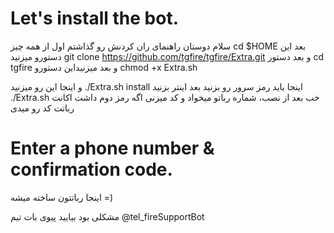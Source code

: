 # Let's install the bot.
سلام دوستان راهنمای ران کردنش رو گذاشتم 
اول از همه چیز 
cd $HOME
بعد این دستورو میزنید 
git clone https://github.com/tgfire/tgfire/Extra.git
و بعد دستور
cd tgfire
و بعد میزنیداین دستورو
chmod +x Extra.sh

و اینجا این رو میزنید
./Extra.sh install
اینجا باید رمز سرور رو بزنید بعد اینتر بزنید
./Extra.sh 
خب بعد از نصب، شماره رباتو میخواد و کد میزنی اگه رمز دوم داشت اکانت رباتت کد رو میدی
# Enter a phone number & confirmation code.
اینجا رباتتون ساخته میشه =)


مشکلی بود بیایید پیوی بات تیم  @tel_fireSupportBot
